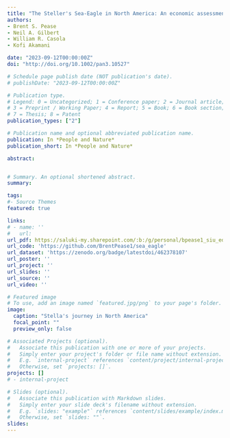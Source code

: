 ```yaml
---
title: "The Steller's Sea-Eagle in North America: An economic assessment of birdwatchers travelling to see a vagrant raptor"
authors:
- Brent S. Pease
- Neil A. Gilbert
- William R. Casola
- Kofi Akamani   

date: "2023-09-12T00:00:00Z"
doi: "http://doi.org/10.1002/pan3.10527"

# Schedule page publish date (NOT publication's date).
# publishDate: "2023-09-12T00:00:00Z"

# Publication type.
# Legend: 0 = Uncategorized; 1 = Conference paper; 2 = Journal article;
# 3 = Preprint / Working Paper; 4 = Report; 5 = Book; 6 = Book section;
# 7 = Thesis; 8 = Patent
publication_types: ["2"]

# Publication name and optional abbreviated publication name.
publication: In *People and Nature*
publication_short: In *People and Nature*

abstract: 


# Summary. An optional shortened abstract.
summary:

tags:
#- Source Themes
featured: true

links:
# - name: ''
#   url: 
url_pdf: https://saluki-my.sharepoint.com/:b:/g/personal/bpease1_siu_edu/ETHj3PytH-VDoFV79B4E3iUButW2nbRVYNah1rTxzDVEeg?e=xB8tb5
url_code: 'https://github.com/BrentPease1/sea_eagle'
url_dataset: 'https://zenodo.org/badge/latestdoi/462378107'
url_poster: ''
url_project: ''
url_slides: ''
url_source: ''
url_video: ''

# Featured image
# To use, add an image named `featured.jpg/png` to your page's folder. 
image:
  caption: "Stella's journey in North America"
  focal_point: ""
  preview_only: false

# Associated Projects (optional).
#   Associate this publication with one or more of your projects.
#   Simply enter your project's folder or file name without extension.
#   E.g. `internal-project` references `content/project/internal-project/index.md`.
#   Otherwise, set `projects: []`.
projects: []
# - internal-project

# Slides (optional).
#   Associate this publication with Markdown slides.
#   Simply enter your slide deck's filename without extension.
#   E.g. `slides: "example"` references `content/slides/example/index.md`.
#   Otherwise, set `slides: ""`.
slides:
---
```


